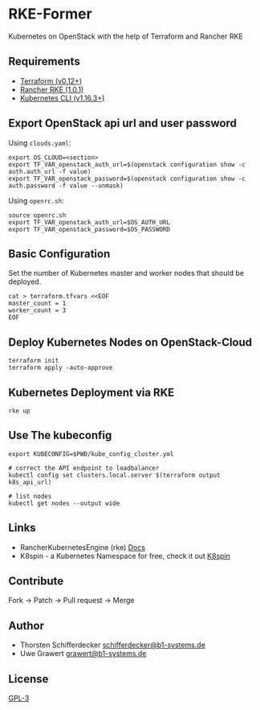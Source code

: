 # RKE-Former

Kubernetes on OpenStack with the help of Terraform and Rancher RKE

## Requirements

- [Terraform (v0.12+)](https://www.terraform.io/downloads.html)
- [Rancher RKE (1.0.1)](https://github.com/rancher/rke/releases/tag/v1.0.1)
- [Kubernetes CLI (v1.16.3+)](https://downloadkubernetes.com)

## Export OpenStack api url and user password

Using `clouds.yaml`:

```shell
export OS_CLOUD=<section>
export TF_VAR_openstack_auth_url=$(openstack configuration show -c auth.auth_url -f value)
export TF_VAR_openstack_password=$(openstack configuration show -c auth.password -f value --unmask)
```

Using `openrc.sh`:

```shell
source openrc.sh
export TF_VAR_openstack_auth_url=$OS_AUTH_URL
export TF_VAR_openstack_password=$OS_PASSWORD
```

## Basic Configuration

Set the number of Kubernetes master and worker nodes that should be deployed.

```shell
cat > terraform.tfvars <<EOF
master_count = 1
worker_count = 3
EOF
```

## Deploy Kubernetes Nodes on OpenStack-Cloud

```shell
terraform init
terraform apply -auto-approve
```

## Kubernetes Deployment via RKE

```shell
rke up
```

## Use The kubeconfig

```shell
export KUBECONFIG=$PWD/kube_config_cluster.yml

# correct the API endpoint to loadbalancer
kubectl config set clusters.local.server $(terraform output k8s_api_url)

# list nodes
kubectl get nodes --output wide
```

## Links

- RancherKubernetesEngine (rke) [Docs](https://rancher.com/docs/rke/latest/)
- K8spin - a Kubernetes Namespace for free, check it out [K8spin](https://k8spin.cloud/)

## Contribute

Fork -> Patch -> Pull request -> Merge

## Author

- Thorsten Schifferdecker <schifferdecker@b1-systems.de>
- Uwe Grawert <grawert@b1-systems.de>

## License

[GPL-3](LICENSE)
